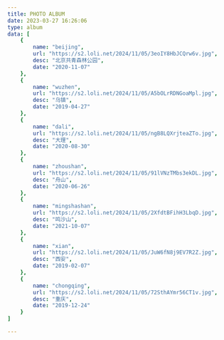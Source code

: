 ```yaml
---
title: PHOTO ALBUM
date: 2023-03-27 16:26:06
type: album
data: [
    {
        name: "beijing",
        url: "https://s2.loli.net/2024/11/05/3eoIY8HbJCQrw6v.jpg",
        desc: "北京共青森林公园",
        date: "2020-11-07"
    },
    {
        name: "wuzhen",
        url: "https://s2.loli.net/2024/11/05/A5bOLrRDNGoaMpl.jpg",
        desc: "乌镇",
        date: "2019-04-27"
    },
    {
        name: "dali",
        url: "https://s2.loli.net/2024/11/05/ngB8LQXrjteaZTo.jpg",
        desc: "大理",
        date: "2020-08-30"
    },
    {
        name: "zhoushan",
        url: "https://s2.loli.net/2024/11/05/91lVNzTMbs3ekDL.jpg",
        desc: "舟山",
        date: "2020-06-26"
    },
    {
        name: "mingshashan",
        url: "https://s2.loli.net/2024/11/05/2XfdtBFihH3LbqD.jpg",
        desc: "鸣沙山",
        date: "2021-10-07"
    },
    {
        name: "xian",
        url: "https://s2.loli.net/2024/11/05/JuW6fN8j9EV7R2Z.jpg",
        desc: "西安",
        date: "2019-02-07"
    },
    {
        name: "chongqing",
        url: "https://s2.loli.net/2024/11/05/72SthAYmr56CT1v.jpg",
        desc: "重庆",
        date: "2019-12-24"
    }
]

---
```

